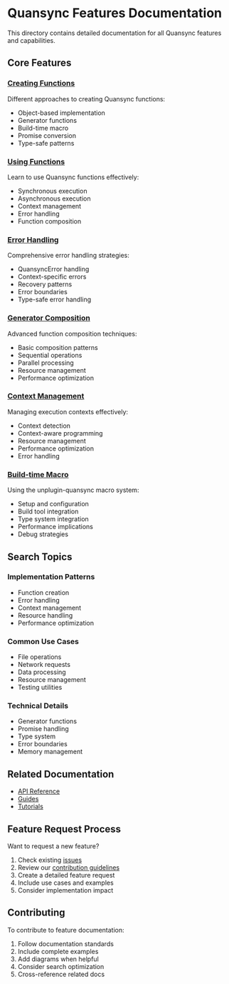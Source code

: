 # Quansync Features Documentation

This directory contains detailed documentation for all Quansync features and capabilities.

## Core Features

### [Creating Functions](./creating-functions.md)
Different approaches to creating Quansync functions:
- Object-based implementation
- Generator functions
- Build-time macro
- Promise conversion
- Type-safe patterns

### [Using Functions](./using-functions.md)
Learn to use Quansync functions effectively:
- Synchronous execution
- Asynchronous execution
- Context management
- Error handling
- Function composition

### [Error Handling](./error-handling.md)
Comprehensive error handling strategies:
- QuansyncError handling
- Context-specific errors
- Recovery patterns
- Error boundaries
- Type-safe error handling

### [Generator Composition](./generator-composition.md)
Advanced function composition techniques:
- Basic composition patterns
- Sequential operations
- Parallel processing
- Resource management
- Performance optimization

### [Context Management](./context-management.md)
Managing execution contexts effectively:
- Context detection
- Context-aware programming
- Resource management
- Performance optimization
- Error handling

### [Build-time Macro](./build-time-macro.md)
Using the unplugin-quansync macro system:
- Setup and configuration
- Build tool integration
- Type system integration
- Performance implications
- Debug strategies

## Search Topics

### Implementation Patterns
- Function creation
- Error handling
- Context management
- Resource handling
- Performance optimization

### Common Use Cases
- File operations
- Network requests
- Data processing
- Resource management
- Testing utilities

### Technical Details
- Generator functions
- Promise handling
- Type system
- Error boundaries
- Memory management

## Related Documentation

- [API Reference](../api/api-reference.md)
- [Guides](../guides/README.md)
- [Tutorials](../tutorials/README.md)

## Feature Request Process

Want to request a new feature?
1. Check existing [issues](https://github.com/quansync-dev/quansync/issues)
2. Review our [contribution guidelines](../../CONTRIBUTING.md)
3. Create a detailed feature request
4. Include use cases and examples
5. Consider implementation impact

## Contributing

To contribute to feature documentation:
1. Follow documentation standards
2. Include complete examples
3. Add diagrams when helpful
4. Consider search optimization
5. Cross-reference related docs